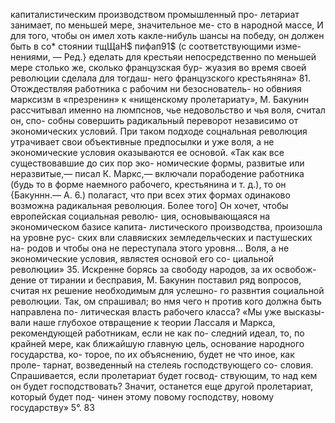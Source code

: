 капиталистическим производством промышленный про-
летариат занимает, по меньшей мере, значительное ме-
сто в народной массе, И для того, чтобы он имел хоть
какле-нибуль шансы на победу, он должен быть в со*
стоянии тщЩаН$ пифап91$ (с соответствующими изме-
нениями, — Ред.} еделать для крестьяи непосредственно
по меньшей мере столько же, сколько французская бур-
жуазия во время своей революции сделала для тогдаш-
него французского крестьяняна» 81.
Отождествляя работника с рабочим ни безоснователь-
но обвнияя марксизм в «презренин» к «нищенскому
пролетариату», М. Бакунин рассчитывал именно на
люмпснов, чье недовольство и чья воля, считал он, спо-
собны совершить радикальный переворот независимо от
экономических условий. При таком подходе соцнальная
революция утрачивает свои объективные предпосылки и
уже воля, а не экономические условия оказываются ее
основой. «Так как все существовавшие до сих пор эко-
номические формы, развитые или неразвитые,— писал
К. Маркс,— включали порабодение работника (будь то
в форме наемного рабочего, крестьянина и т. д.), то он
{Бакуннн.— А. 6.) полагаст, что при всех этих формах
одинаково возможна радикальная революция. Более
того] Он хочет, чтобы европейская социальная револю-
ция, основывающаяся на экономическом базисе капита-
листического производства, произошла на уровне рус-
ских вли славяиских земледельческих и пастушеских на-
родов и чтобы она не переступала этого уровня... Воля,
а не экономические условия, являстея основой его со-
циальной революции» 35.
Искренне борясь за свободу народов, за их освобож-
дение от тирании и бесправия, М. Бакунин поставил ряд
вопросов, считая нх решение необходимым для услешно-
го развнтия социальной революции. Так, ом спрашивал;
во нмя чего н против кого должна быть направлена по-
литическая власть рабочего класса? «Мы уже высказы-
вали наше глубохое отвращение к теории Лассаля и
Маркса, рекомендующей работникам, если не как по-
следний идеал, то, по крайней мере, как ближайшую
главную цель, основание народного государства, ко-
торое, по их объяснению, будет не что иное, как проле-
тарнат, возведенный на стелеяь господствующего со-
словия. Спрашивается, если пролетариат будет госвод-
ствующим, то над кем он будет господствовать? Значит,
останется еще другой пролетариат, который будет под-
чинен этому повому господству, новому государству» 5°.
83
